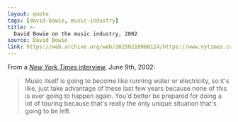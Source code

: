 ```yaml
---
layout: quote
tags: [david-bowie, music-industry]
title: >-
  David Bowie on the music industry, 2002
source: David Bowie
link: https://web.archive.org/web/20250210080124/https://www.nytimes.com/2002/06/09/arts/david-bowie-21st-century-entrepreneur.html
---
```


From a [_New York Times_ interview][nyt], June 9th, 2002:

[nyt]: https://www.nytimes.com/2002/06/09/arts/david-bowie-21st-century-entrepreneur.html

> Music itself is going to become like running water or electricity, so it's like, just take advantage of these last few years because none of this is ever going to happen again. You'd better be prepared for doing a lot of touring because that's really the only unique situation that's going to be left.


